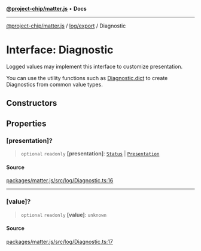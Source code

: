 [**@project-chip/matter.js**](../../../README.md) • **Docs**

***

[@project-chip/matter.js](../../../modules.md) / [log/export](../README.md) / Diagnostic

# Interface: Diagnostic

Logged values may implement this interface to customize presentation.

You can use the utility functions such as [Diagnostic.dict](../namespaces/Diagnostic/README.md#dict) to create
Diagnostics from common value types.

## Constructors

## Properties

### \[presentation\]?

> `optional` `readonly` **\[presentation\]**: [`Status`](../../../common/export/namespaces/Lifecycle/enumerations/Status.md) \| [`Presentation`](../namespaces/Diagnostic/enumerations/Presentation.md)

#### Source

[packages/matter.js/src/log/Diagnostic.ts:16](https://github.com/project-chip/matter.js/blob/7a8cbb56b87d4ccf34bec5a9a95ab40a1711324f/packages/matter.js/src/log/Diagnostic.ts#L16)

***

### \[value\]?

> `optional` `readonly` **\[value\]**: `unknown`

#### Source

[packages/matter.js/src/log/Diagnostic.ts:17](https://github.com/project-chip/matter.js/blob/7a8cbb56b87d4ccf34bec5a9a95ab40a1711324f/packages/matter.js/src/log/Diagnostic.ts#L17)
